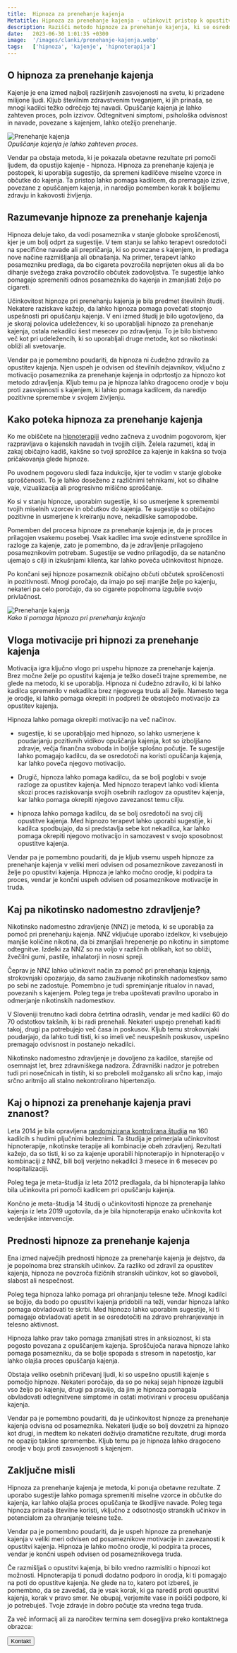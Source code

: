 ```yaml
---
title:  Hipnoza za prenehanje kajenja
Metatitle: Hipnoza za prenehanje kajenja - učinkovit pristop k opustitvi tobaka
description: Razišči metodo hipnoze za prenehanje kajenja, ki se osredotoča na prekinitev negativnih miselnih vzorcev in občutkov, povezanih s kajenjem. Odkrij, kako lahko hipnoza pomaga pri opustitvi kajenja in izboljšanju zdravja.
date:   2023-06-30 1:01:35 +0300
image:  '/images/clanki/prenehanje-kajenja.webp'
tags:   ['hipnoza', 'kajenje', 'hipnoterapija']
---
```



## O hipnoza za prenehanje kajenja

Kajenje je ena izmed najbolj razširjenih zasvojenosti na svetu, ki prizadene milijone ljudi. Kljub številnim zdravstvenim tveganjem, ki jih prinaša, se mnogi kadilci težko odrečejo tej navadi. Opuščanje kajenja je lahko zahteven proces, poln izzivov. Odtegnitveni simptomi, psihološka odvisnost in navade, povezane s kajenjem, lahko otežijo prenehanje.

<div class="gallery-box">
  <div class="gallery">
    <img alt="Prenehanje kajenja" src="/images/clanki/stop-kajenje.webp">
  </div>
  <em>Opuščanje kajenja je lahko zahteven proces.</em>
</div>

Vendar pa obstaja metoda, ki je pokazala obetavne rezultate pri pomoči ljudem, da opustijo kajenje - hipnoza. Hipnoza za prenehanje kajenja je postopek, ki uporablja sugestijo, da spremeni kadilčeve miselne vzorce in občutke do kajenja. Ta pristop lahko pomaga kadilcem, da premagajo izzive, povezane z opuščanjem kajenja, in naredijo pomemben korak k boljšemu zdravju in kakovosti življenja.



## Razumevanje hipnoze za prenehanje kajenja

Hipnoza deluje tako, da vodi posameznika v stanje globoke sproščenosti, kjer je um bolj odprt za sugestije. V tem stanju se lahko terapevt osredotoči na specifične navade ali prepričanja, ki so povezane s kajenjem, in predlaga nove načine razmišljanja ali obnašanja. Na primer, terapevt lahko posamezniku predlaga, da bo cigareta povzročila neprijeten okus ali da bo dihanje svežega zraka povzročilo občutek zadovoljstva. Te sugestije lahko pomagajo spremeniti odnos posameznika do kajenja in zmanjšati željo po cigareti.

Učinkovitost hipnoze pri prenehanju kajenja je bila predmet številnih študij. Nekatere raziskave kažejo, da lahko hipnoza pomaga povečati stopnjo uspešnosti pri opuščanju kajenja. V eni izmed študij je bilo ugotovljeno, da je skoraj polovica udeležencev, ki so uporabljali hipnozo za prenehanje kajenja, ostala nekadilci šest mesecev po zdravljenju. To je bilo bistveno več kot pri udeležencih, ki so uporabljali druge metode, kot so nikotinski obliži ali svetovanje.

Vendar pa je pomembno poudariti, da hipnoza ni čudežno zdravilo za opustitev kajenja. Njen uspeh je odvisen od številnih dejavnikov, vključno z motivacijo posameznika za prenehanje kajenja in odprtostjo za hipnozo kot metodo zdravljenja. Kljub temu pa je hipnoza lahko dragoceno orodje v boju proti zasvojenosti s kajenjem, ki lahko pomaga kadilcem, da naredijo pozitivne spremembe v svojem življenju.

## Kako poteka hipnoza za prenehanje kajenja

Ko me obiščete na [hipnoterapiji](/hipnoterapija) vedno začneva z uvodnim pogovorom, kjer razpravljava o kajenskih navadah in tvojjih ciljih. Želela razumeti, kdaj in zakaj običajno kadiš, kakšne so tvoji sprožilce za kajenje in kakšna so tvoja pričakovanja glede hipnoze.

Po uvodnem pogovoru sledi faza indukcije, kjer te vodim v stanje globoke sproščenosti. To je lahko doseženo z različnimi tehnikami, kot so dihalne vaje, vizualizacija ali progresivno mišično sproščanje.

Ko si v stanju hipnoze, uporabim sugestije, ki so usmerjene k spremembi tvojih miselnih vzorcev in občutkov do kajenja. Te sugestije so običajno pozitivne in usmerjene k kreiranju nove, nekadilske samopodobe.

Pomemben del procesa hipnoze za prenehanje kajenja je, da je proces prilagojen vsakemu posebej. Vsak kadilec ima svoje edinstvene sprožilce in razloge za kajenje, zato je pomembno, da je zdravljenje prilagojeno posameznikovim potrebam. Sugestije se vedno prilagodijo, da se natančno ujemajo s cilji in izkušnjami klienta, kar lahko poveča učinkovitost hipnoze.

Po končani seji hipnoze posameznik običajno občuti občutek sproščenosti in pozitivnosti. Mnogi poročajo, da imajo po seji manjše želje po kajenju, nekateri pa celo poročajo, da so cigarete popolnoma izgubile svojo privlačnost.


<div class="gallery-box">
  <div class="gallery">
    <img alt="Prenehanje kajenja" src="/images/clanki/hipnoza-kajenje.webp">
  </div>
  <em>Kako ti pomaga hipnoza pri prenehanju kajenja</em>
</div>


## Vloga motivacije pri hipnozi za prenehanje kajenja

Motivacija igra ključno vlogo pri uspehu hipnoze za prenehanje kajenja. Brez močne želje po opustitvi kajenja je težko doseči trajne spremembe, ne glede na metodo, ki se uporablja. Hipnoza ni čudežno zdravilo, ki bi lahko kadilca spremenilo v nekadilca brez njegovega truda ali želje. Namesto tega je orodje, ki lahko pomaga okrepiti in podpreti že obstoječo motivacijo za opustitev kajenja.

Hipnoza lahko pomaga okrepiti motivacijo na več načinov. 

* sugestije, ki se uporabljajo med hipnozo, so lahko usmerjene k poudarjanju pozitivnih vidikov opuščanja kajenja, kot so izboljšano zdravje, večja finančna svoboda in boljše splošno počutje. Te sugestije lahko pomagajo kadilcu, da se osredotoči na koristi opuščanja kajenja, kar lahko poveča njegovo motivacijo.

* Drugič, hipnoza lahko pomaga kadilcu, da se bolj poglobi v svoje razloge za opustitev kajenja. Med hipnozo terapevt lahko vodi klienta skozi proces raziskovanja svojih osebnih razlogov za opustitev kajenja, kar lahko pomaga okrepiti njegovo zavezanost temu cilju.

* hipnoza lahko pomaga kadilcu, da se bolj osredotoči na svoj cilj opustitve kajenja. Med hipnozo terapevt lahko uporabi sugestije, ki kadilca spodbujajo, da si predstavlja sebe kot nekadilca, kar lahko pomaga okrepiti njegovo motivacijo in samozavest v svojo sposobnost opustitve kajenja.

Vendar pa je pomembno poudariti, da je kljub vsemu uspeh hipnoze za prenehanje kajenja v veliki meri odvisen od posameznikove zavezanosti in želje po opustitvi kajenja. Hipnoza je lahko močno orodje, ki podpira ta proces, vendar je končni uspeh odvisen od posameznikove motivacije in truda.

## Kaj pa nikotinsko nadomestno zdravljenje?

Nikotinsko nadomestno zdravljenje (NNZ) je metoda, ki se uporablja za pomoč pri prenehanju kajenja. NNZ vključuje uporabo izdelkov, ki vsebujejo manjše količine nikotina, da bi zmanjšali hrepenenje po nikotinu in simptome odtegnitve. Izdelki za NNZ so na voljo v različnih oblikah, kot so obliži, žvečilni gumi, pastile, inhalatorji in nosni spreji.

Čeprav je NNZ lahko učinkovit način za pomoč pri prenehanju kajenja, strokovnjaki opozarjajo, da samo zauživanje nikotinskih nadomestkov samo po sebi ne zadostuje. Pomembno je tudi spreminjanje ritualov in navad, povezanih s kajenjem. Poleg tega je treba upoštevati pravilno uporabo in odmerjanje nikotinskih nadomestkov.

V Sloveniji trenutno kadi dobra četrtina odraslih, vendar je med kadilci 60 do 70 odstotkov takšnih, ki bi radi prenehali. Nekateri uspejo prenehati kaditi takoj, drugi pa potrebujejo več časa in poskusov. Kljub temu strokovnjaki poudarjajo, da lahko tudi tisti, ki so imeli več neuspešnih poskusov, uspešno premagajo odvisnost in postanejo nekadilci.

Nikotinsko nadomestno zdravljenje je dovoljeno za kadilce, starejše od osemnajst let, brez zdravniškega nadzora. Zdravniški nadzor je potreben tudi pri nosečnicah in tistih, ki so preboleli možgansko ali srčno kap, imajo srčno aritmijo ali stalno nekontrolirano hipertenzijo.

## Kaj o hipnozi za prenehanje kajenja pravi znanost?

Leta 2014 je bila opravljena [randomizirana kontrolirana študija](https://www.sciencedirect.com/science/article/abs/pii/S0965229913002100) na 160 kadilcih s hudimi pljučnimi boleznimi. Ta študija je primerjala učinkovitost hipnoterapije, nikotinske terapije ali kombinacije obeh zdravljenj. Rezultati kažejo, da so tisti, ki so za kajenje uporabili hipnoterapijo in hipnoterapijo v kombinaciji z NNZ, bili bolj verjetno nekadilci 3 mesece in 6 mesecev po hospitalizaciji. 

Poleg tega je meta-študija iz leta 2012 predlagala, da bi hipnoterapija lahko bila učinkovita pri pomoči kadilcem pri opuščanju kajenja. 

Končno je meta-študija 14 študij o učinkovitosti hipnoze za prenehanje kajenja iz leta 2019 ugotovila, da je bila hipnoterapija enako učinkovita kot vedenjske intervencije.

## Prednosti hipnoze za prenehanje kajenja

Ena izmed največjih prednosti hipnoze za prenehanje kajenja je dejstvo, da je popolnoma brez stranskih učinkov. Za razliko od zdravil za opustitev kajenja, hipnoza ne povzroča fizičnih stranskih učinkov, kot so glavoboli, slabost ali nespečnost.

Poleg tega hipnoza lahko pomaga pri ohranjanju telesne teže. Mnogi kadilci se bojijo, da bodo po opustitvi kajenja pridobili na teži, vendar hipnoza lahko pomaga obvladovati te skrbi. Med hipnozo lahko uporabim sugestije, ki ti pomagajo obvladovati apetit in se osredotočiti na zdravo prehranjevanje in telesno aktivnost.

Hipnoza lahko prav tako pomaga zmanjšati stres in anksioznost, ki sta pogosto povezana z opuščanjem kajenja. Sproščujoča narava hipnoze lahko pomaga posamezniku, da se bolje spopada s stresom in napetostjo, kar lahko olajša proces opuščanja kajenja.

Obstaja veliko osebnih pričevanj ljudi, ki so uspešno opustili kajenje s pomočjo hipnoze. Nekateri poročajo, da so po nekaj sejah hipnoze izgubili vso željo po kajenju, drugi pa pravijo, da jim je hipnoza pomagala obvladovati odtegnitvene simptome in ostati motivirani v procesu opuščanja kajenja.

Vendar pa je pomembno poudariti, da je učinkovitost hipnoze za prenehanje kajenja odvisna od posameznika. Nekateri ljudje so bolj dovzetni za hipnozo kot drugi, in medtem ko nekateri doživijo dramatične rezultate, drugi morda ne opazijo takšne spremembe. Kljub temu pa je hipnoza lahko dragoceno orodje v boju proti zasvojenosti s kajenjem.


## Zaključne misli

Hipnoza za prenehanje kajenja je metoda, ki ponuja obetavne rezultate. Z uporabo sugestije lahko pomaga spremeniti miselne vzorce in občutke do kajenja, kar lahko olajša proces opuščanja te škodljive navade. Poleg tega hipnoza prinaša številne koristi, vključno z odsotnostjo stranskih učinkov in potencialom za ohranjanje telesne teže.

Vendar pa je pomembno poudariti, da je uspeh hipnoze za prenehanje kajenja v veliki meri odvisen od posameznikove motivacije in zavezanosti k opustitvi kajenja. Hipnoza je lahko močno orodje, ki podpira ta proces, vendar je končni uspeh odvisen od posameznikovega truda.

Če razmišljaš o opustitvi kajenja, bi bilo vredno razmisliti o hipnozi kot možnosti. Hipnoterapija ti ponudi dodatno podporo in orodja, ki ti pomagajo na poti do opustitve kajenja. Ne glede na to, katero pot izbereš, je pomembno, da se zavedaš, da je vsak korak, ki ga narediš proti opustitvi kajenja, korak v pravo smer. Ne obupaj, verjemite vase in poišči podporo, ki jo potrebuješ. Tvoje zdravje in dobro počutje sta vredna tega truda.

Za več informacij ali za naročitev termina sem dosegljiva preko kontaktnega obrazca:

<div class="article_button">
    <form class="form" action="https://lead-capture-95fa3f.zapier.app/" method="GET" target="_blank">
        <button class="button button--middle" type="submit">Kontakt <i class="ion ion-ios-paper-plane"></i></button>
    </form>
</div>